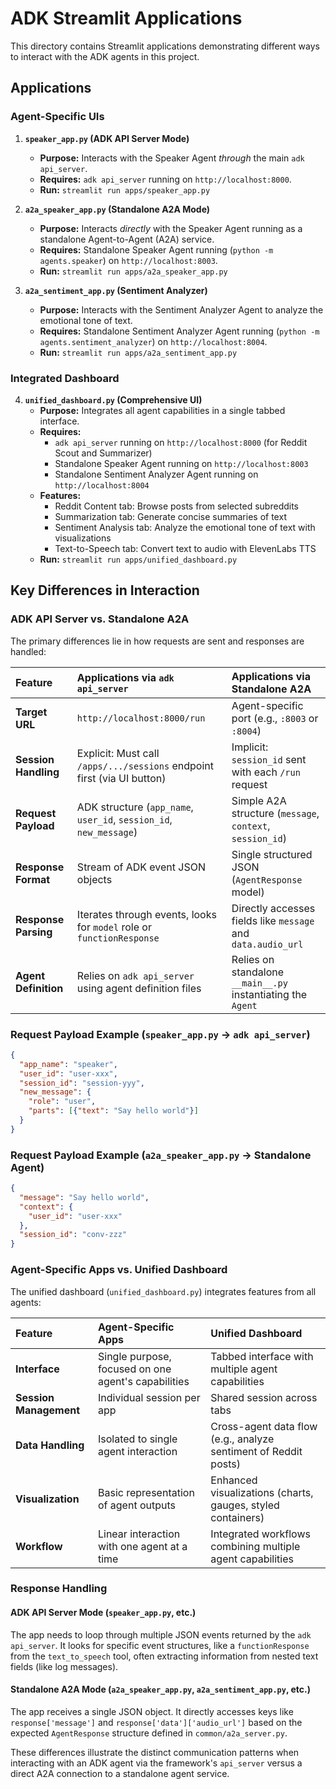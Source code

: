 # ADK Streamlit Applications

This directory contains Streamlit applications demonstrating different ways to interact with the ADK agents in this project.

## Applications

### Agent-Specific UIs

1.  **`speaker_app.py` (ADK API Server Mode)**
    - **Purpose:** Interacts with the Speaker Agent *through* the main `adk api_server`.
    - **Requires:** `adk api_server` running on `http://localhost:8000`.
    - **Run:** `streamlit run apps/speaker_app.py`

2.  **`a2a_speaker_app.py` (Standalone A2A Mode)**
    - **Purpose:** Interacts *directly* with the Speaker Agent running as a standalone Agent-to-Agent (A2A) service.
    - **Requires:** Standalone Speaker Agent running (`python -m agents.speaker`) on `http://localhost:8003`.
    - **Run:** `streamlit run apps/a2a_speaker_app.py`

3.  **`a2a_sentiment_app.py` (Sentiment Analyzer)**
    - **Purpose:** Interacts with the Sentiment Analyzer Agent to analyze the emotional tone of text.
    - **Requires:** Standalone Sentiment Analyzer Agent running (`python -m agents.sentiment_analyzer`) on `http://localhost:8004`.
    - **Run:** `streamlit run apps/a2a_sentiment_app.py`

### Integrated Dashboard

4.  **`unified_dashboard.py` (Comprehensive UI)**
    - **Purpose:** Integrates all agent capabilities in a single tabbed interface.
    - **Requires:** 
      - `adk api_server` running on `http://localhost:8000` (for Reddit Scout and Summarizer)
      - Standalone Speaker Agent running on `http://localhost:8003`
      - Standalone Sentiment Analyzer Agent running on `http://localhost:8004`
    - **Features:**
      - Reddit Content tab: Browse posts from selected subreddits
      - Summarization tab: Generate concise summaries of text
      - Sentiment Analysis tab: Analyze the emotional tone of text with visualizations
      - Text-to-Speech tab: Convert text to audio with ElevenLabs TTS
    - **Run:** `streamlit run apps/unified_dashboard.py`

## Key Differences in Interaction

### ADK API Server vs. Standalone A2A

The primary differences lie in how requests are sent and responses are handled:

| Feature              | Applications via `adk api_server`                                    | Applications via Standalone A2A                                |
| :------------------- | :-------------------------------------------------------------------- | :--------------------------------------------------------------- |
| **Target URL**       | `http://localhost:8000/run`                                           | Agent-specific port (e.g., `:8003` or `:8004`)                  |
| **Session Handling** | Explicit: Must call `/apps/.../sessions` endpoint first (via UI button) | Implicit: `session_id` sent with each `/run` request             |
| **Request Payload**  | ADK structure (`app_name`, `user_id`, `session_id`, `new_message`)    | Simple A2A structure (`message`, `context`, `session_id`)        |
| **Response Format**  | Stream of ADK event JSON objects                                      | Single structured JSON (`AgentResponse` model)                   |
| **Response Parsing** | Iterates through events, looks for `model` role or `functionResponse` | Directly accesses fields like `message` and `data.audio_url`     |
| **Agent Definition** | Relies on `adk api_server` using agent definition files               | Relies on standalone `__main__.py` instantiating the `Agent`     |

### Request Payload Example (`speaker_app.py` -> `adk api_server`)

```json
{
  "app_name": "speaker",
  "user_id": "user-xxx",
  "session_id": "session-yyy",
  "new_message": {
    "role": "user",
    "parts": [{"text": "Say hello world"}]
  }
}
```

### Request Payload Example (`a2a_speaker_app.py` -> Standalone Agent)

```json
{
  "message": "Say hello world",
  "context": {
    "user_id": "user-xxx"
  },
  "session_id": "conv-zzz"
}
```

### Agent-Specific Apps vs. Unified Dashboard

The unified dashboard (`unified_dashboard.py`) integrates features from all agents:

| Feature                  | Agent-Specific Apps                                               | Unified Dashboard                                             |
| :----------------------- | :---------------------------------------------------------------- | :------------------------------------------------------------ |
| **Interface**            | Single purpose, focused on one agent's capabilities               | Tabbed interface with multiple agent capabilities              |
| **Session Management**   | Individual session per app                                        | Shared session across tabs                                     |
| **Data Handling**        | Isolated to single agent interaction                              | Cross-agent data flow (e.g., analyze sentiment of Reddit posts) |
| **Visualization**        | Basic representation of agent outputs                             | Enhanced visualizations (charts, gauges, styled containers)    |
| **Workflow**             | Linear interaction with one agent at a time                       | Integrated workflows combining multiple agent capabilities     |

### Response Handling

#### ADK API Server Mode (`speaker_app.py`, etc.)

The app needs to loop through multiple JSON events returned by the `adk api_server`. It looks for specific event structures, like a `functionResponse` from the `text_to_speech` tool, often extracting information from nested text fields (like log messages).

#### Standalone A2A Mode (`a2a_speaker_app.py`, `a2a_sentiment_app.py`, etc.)

The app receives a single JSON object. It directly accesses keys like `response['message']` and `response['data']['audio_url']` based on the expected `AgentResponse` structure defined in `common/a2a_server.py`.

These differences illustrate the distinct communication patterns when interacting with an ADK agent via the framework's `api_server` versus a direct A2A connection to a standalone agent service.
